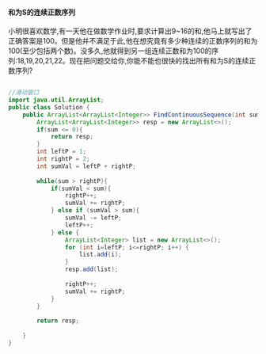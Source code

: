 #### 和为S的连续正数序列

小明很喜欢数学,有一天他在做数学作业时,要求计算出9~16的和,他马上就写出了正确答案是100。但是他并不满足于此,他在想究竟有多少种连续的正数序列的和为100(至少包括两个数)。没多久,他就得到另一组连续正数和为100的序列:18,19,20,21,22。现在把问题交给你,你能不能也很快的找出所有和为S的连续正数序列? 

```java

//滑动窗口
import java.util.ArrayList;
public class Solution {
    public ArrayList<ArrayList<Integer>> FindContinuousSequence(int sum) {
        ArrayList<ArrayList<Integer>> resp = new ArrayList<>();
        if(sum <= 0){
            return resp;
        }
        int leftP = 1;
        int rightP = 2;
        int sumVal = leftP + rightP;
 
        while(sum > rightP){
            if(sumVal < sum){
                rightP++;
                sumVal += rightP;
            } else if (sumVal > sum){
                sumVal -= leftP;
                leftP++;
            } else {
                ArrayList<Integer> list = new ArrayList<>();
                for (int i=leftP; i<=rightP; i++) {
                    list.add(i);
                }
                resp.add(list);
 
                rightP++;
                sumVal += rightP;
            }
        }
 
        return resp;
 
    }
}
```